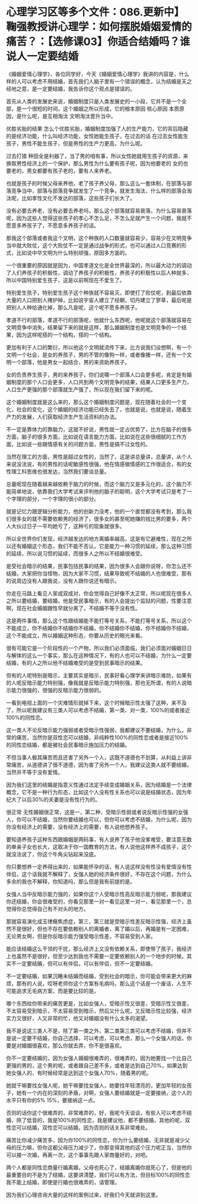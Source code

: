 # 心理学习区等多个文件：086.更新中】鞠强教授讲心理学：如何摆脱婚姻爱情的痛苦？：【选修课03】你适合结婚吗？谁说人一定要结婚

《婚姻爱情心理学》，各位同学好，今天《婚姻爱情心理学》我讲的内容是，什么样的人可以考虑不用结婚，首先我们人脑子里有一个错误的概念，认为结婚是天之经地之意，是一定要结婚，我告诉你这个观点是错误的。

首先从人类的发展史来说，婚姻制度只是人类发展史的一小段，它并不是一个全部，是一个很短的时间，这个婚姻之所以形成，它的根本原因 核心原因 本质原因，是什么呢，是互相淘汰 文明淘汰晋升当中。

优胜劣胎的结果 怎么个优胜劣胎，婚姻制度加强了人的生产能力，它的背后隐藏的是经济功能，什么叫经济功能，女性她能生孩子，在过去的话 在过去女性能生孩子，男性不能生孩子，但是男性的生产力更高，为什么呢。

过去打猎 种田全是利器了，当了男的咱有事，所以女性她就用生孩子的资源，来换取男性经济上的一个保护，那么男性为什么要有孩子呢，因为他要老的 女的也要老的，男女都要有孩子老的，要有人来养老。

也就是孩子的时候父母来养他，老了孩子养父母，那么这么一套体制，在部落与部落竞争当中，部落与部落竞争就发生了一个竞争，就发生淘汰，什么样的部落会淘汰呢，比如孝性文化不发达的部落，这些孩子们长大了。

没有必要去养老，没有必要去养老吗，那么这个部落就容易衰落，为什么容易衰落呢，因为这些人觉得这些孩子的孝心不怎么足，不怎么足就产生一个问题，我就不愿意多养孩子了，不愿意多养孩子的话。

那我这个部落或者我这个文明，这个种族的人口数量就容易少，容易少在文明竞争当中就大败仗，这个大败仗不一定是通过战争的形式，也可以通过人口竞赛的形式，比如说中华文明为什么特别顽强，原因多方面的。

一个很重要的原因就是因为，中国孝道文化是全世界最深的，所以最大动力的调动了人们养孩子的积极性，调动了养孩子的积极性，养孩子的积极性以后人种就多，所以中国特别爱生孩子，这是以前啊现在不爱生了。

特别爱生孩子，特别爱生孩子这个种族就不容易灭，即使打了败仗呢，到最后依靠大量的人口把别人掩护掉，比如说宇宙人建立了经朝，切丹建立了寥草，最后呢是把别人人种给通化掉，那么凡是呢，这个呢不愿多养孩子。

孝道不行的部落，孝道不行的部落呢，他就什么东西呢，他呢就这个部落就容易在文明竞争中消失，结果留下来的就是这样，那么婚姻制度也是文明竞争的一个结果，因为这样呢搭的一个结构，搭的一个结构。

更加有利于人口的繁衍，所以他这个文明就流传下来，比方说我们设想啊，有一个文明一个社会，是女的养孩子，男的不管的像狗一样，或者像猪一样，还有一个文明一个部落，他是男女一起结合，男的来资助养孩子。

女的负责养生孩子，男的来养孩子，你们说哪一个部落人口会更多呢，肯定是有婚姻制度的那个人口会更多，人口共到两个文明竞争的结果，结果人口更多生产力，人口生产更强的那个部落就生产强了，所以现在我们留下来的呢。

这个婚姻制度就是这么来的，那么这个婚姻制度问题是，现在随着社会的一个变化，社会的变化，这个婚姻的经济功能已经失去了，也就是说，也就是说，随着生产力的发展，人们获取经济生产生活资料的办法。

不一定是靠体力的靠脑力，这就不好说，男性就一定占优势了，比方在脑子的很多方面，脑子的很多方面，比如说在语言能力方面，比如说在这些很细腻的工作方面，比如说一些跟情感有关的问题方面，男性是搞不过女性的。

当然在理工的方面，男性是超过女性的，当然了，这是讲总量讲，总量讲，从个人来说没法说，有的男性的话呢敏感性很强，他在情感做情感的工作很适合，有的女性理工科思维也很发达，当然我们要谈总量。

总量呢现在随着越来越依赖于脑力的时候，而这个脑力又是多元化的，这个脑力不能简单地说，依靠我们大学考试来评判他的脑子的聪明，这个大学考试只是考了一个字理的部分，一个字理的很小的部分。

就是记忆力跟逻辑分析能力，他的创新力没考，他的一个直觉都没有考到，那么我们很多女的就不需要依赖男的经济了，很多女的甚至呢她赚的钱比男的要多，两个人大伙过日子一平均她亏了，这种亏的现象就很多。

所以全世界你们发现，经济越发达的地方离婚率越高，这是有它避难性，现在之所以还有婚姻这个形态，我们不能不否认，它是能力一种习惯的延续，那么这种习惯的延续，所以说习惯的延续，而很多人之所以不结婚很难受。

是受社会暗示的结果，民事包括民事的结果，因为很多人会跟你说呀，你怎么还不结婚，大家把你当怪物，因为大家不习惯，结果导致呢不结婚的人也很难受，那有的说周边没有人跟我说，没有人跟你说还有暗示。

你走在马路上看见人家成双成对，你会觉得自己好像不太正常，所以呢现在很多人之所以要结婚，要结婚，他是受民事暗示，有的人会提出个监狱的问题，性要注意啊，现在社会婚姻跟性早就分离了，不结婚不等于没有性。

这是两件事情，那么这个性跟结婚能不能打等号关系，不能打等号关系，所以这个不能成立，你不结婚你不结婚你不结婚，你不结婚你不结婚，你不结婚你不结婚，这个不能成立，所以婚姻这种形态，你要从历史的眼光来看。

很有可能它是一个阶段性的一个产物，所以我们必须面临，我们必须面对婚姻日日与解体的这么一个事实，那么在这种情况下，有的人也可以不结婚，为什么一定要结婚，有的人之所以他不结婚难受的是受到民事暗示的结果。

但有的人呢特别是暗示，主要其实是暗示，民事好看心理学来讲暗示难防，如果有的人呢反暗示能力特别强，像我就是反暗示能力特别强，那也无所谓，有的人说暗示能力很强的，很强的反暗示能力很弱的。

一看到电视上面的一个灾难情形就掉下来，这个时候暗示性太强了这种，来不及了，所以呢我建议有三类人可以考虑不结婚，第一类、对一类，100%的或者接近100%的同性恋。

这一类人不论反暗示能力强弱或者受暗示性强弱，我都建议不要结婚，为什么，非常的痛苦，当然你是双性恋可以结婚，非纯粹性100%的同性恋或者是接近100%的同性恋结婚，都是被社会民事暗示施加压力的结婚。

不但当事人极其痛苦而且还害了另外一个人，这既不道德也不划算，从利益上讲非常痛苦，从道德讲了很不道德，因为害了另外一个人，我建议这类人就不要结婚，当然并不等于没有爱情。

因为我们这里的结婚是指意义性通过法定手续变成婚姻关系，因为结婚是一个法律概念，它不是一种行为形态，比如这个人没有性关系也可以说是结婚状态，因为年纪大了以后30%的夫妻是没有性行为的。

很正常 无性婚姻很正常，这是一，第二种，受暗示性弱或者说反暗示性强的女强人，你可以不结婚，当然你要结婚也可以，但你可以考虑不结婚，为什么呢，因为你没有经济上的需要，没有经济上的需要，有人说他想养孩子。

要知道养孩子这种东西跟婚姻是两码事，有人说养了孩子他没爹难受，要注意无数的单亲子女也长大，这取决于你一国教育的方法，有人说他这样养不成孩子，这个就没法说了，你这个牛角尖钻起来没底。

你只要想养一定养得出来的，如果能怀孕的话，有人说这样没有性没有爱情没有性伴侣，这个话我就不解释了，女强人她的经济条件很好，不存在这个问题，为什么多余的我也不解释，你知道吗，那么但是我有前提的是。

女强人当中反暗示能力强的，如果你这个人受暗示性高反暗示能力弱呢，那我建议你还结婚，你会很难受的，你看见那里一对一看见这里一对一，看见那里一个，总觉得你总觉得自己有不对头的地方。

那就容易演化成玉律癥焦虑症，第三，第三就是受暗示性差反暗示性强，经济上虽然不是很好，但也不存在要依赖别人的离婚者，离了婚以后，再婚是有一定困难，无论男女啊，但是你反暗示能力强受暗示性差，不容易受到人家。

能应该结婚这么干领的干扰，那么经济上又没有依赖关系，即使带了孩子，我经济上也虽然不是很好，但至少达到我也不需要一定要依赖别人的一个地步的时候，其实不一定要结婚，但可以有伴侣，可以有伴侣，但不一定要结婚。

不一定要结婚，如果沉睡未结婚而结婚，受到社会的暗示，你可能会带来更大的麻烦，那有的人说，哎呀老师你这个方案有毛病吗，那么这个话是一个废话，人生不可能追求无毛病方案，而是要比较的是。

哪个东西给你带来的痛苦更是，比如女强人，受暗示性又很差，受暗示性又很差，不太容易受到暗示，不太容易受到暗示，然后又什么呢，又反暗示性比较强，经济实力又很好，人又非常的忙，他又对婚姻没有什么太多的渴望。

我不是说这三类人不是，除了第一类之外，第二类第三类可以考虑不结婚，但并不是说一定要不结婚，你自己选择，可以考虑，可以考虑，那么一个女强人的话，你要是对婚姻很喜欢，那么你就去弄，你不是很喜欢。

你不一定要结婚的，因为女强人婚姻很难弄的，很难弄的，因为她要找一个比自己更强的男的，这个男的呢，或者跟自己差不多，或者是达到自己70%，如果达到她女强人的，有时候经常是达到这个女强人70%，随着男的呢。

她就干嘛要找女强人呢，她干嘛要找女强人，她要找年轻漂亮的，更加年轻的女孩子，她有一个内在的深刻的矛盾，对啊，女强人要结婚就是一定要接纳，这个人的水平只有你的5% 15%，要接纳这一点。

否则的话你这个很难弄的，非常难弄的，好，我呢今天谈谈，有些人可以考虑不结婚，除了低音的，我是100%的同性恋，我是建议他，都不要结婚，其他的呢，双性恋可以结婚，双性恋可以结婚，因为否则的话关系非常难处。

痛苦比你减少痛苦多，因为你100%的同性恋，你为什么要结婚，无非就是减少父母的压力嘛，但你这都父母压力减少了，你那变得其他的这个压力呢正当，当然你可以接一次婚，再离一次，这个事事先跟人家商量好的，对吧。

两个人都是同性恋商量行婚离婚，父母也死心了，结婚离婚你就死心了，但是他的最重要目的不是为了结婚，这要讲清楚，我们可以有方法，但目标100%的同性恋我不能上结婚，即使是行婚也很难弄的，请管理。

因为我们心理咨询大量的这样的案例过来，好我们今天就讲到这里。